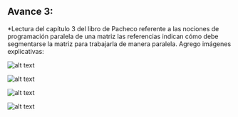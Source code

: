 ## Avance 3:

*Lectura del capítulo 3 del libro de Pacheco referente a las nociones de programación paralela de una matriz las referencias indican cómo debe segmentarse la matriz para trabajarla de manera paralela. Agrego imágenes explicativas:

![alt text](https://github.com/visagu55/analisis-numerico-computo-cientifico/tree/master/MNO/proyecto_final/MNO_2017/proyectos/equipos/equipo_12/avance_03/01.png)

![alt text](https://github.com/visagu55/analisis-numerico-computo-cientifico/tree/master/MNO/proyecto_final/MNO_2017/proyectos/equipos/equipo_12/avance_03/02.png)

![alt text](https://github.com/visagu55/analisis-numerico-computo-cientifico/tree/master/MNO/proyecto_final/MNO_2017/proyectos/equipos/equipo_12/avance_03/03.png)

![alt text](https://github.com/visagu55/analisis-numerico-computo-cientifico/tree/master/MNO/proyecto_final/MNO_2017/proyectos/equipos/equipo_12/avance_03/04.png)
